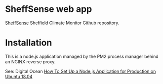 # SheffSense web app

[SheffSense](https://github.com/dambem/ClimateMonitorV2) Sheffield Climate Monitor Github repository.

# Installation

This is a node.js application managed by the PM2 process manager behind an NGINX reverse proxy.

See: Digital Ocean [How To Set Up a Node.js Application for Production on Ubuntu 18.04](https://www.digitalocean.com/community/tutorials/how-to-set-up-a-node-js-application-for-production-on-ubuntu-18-04)